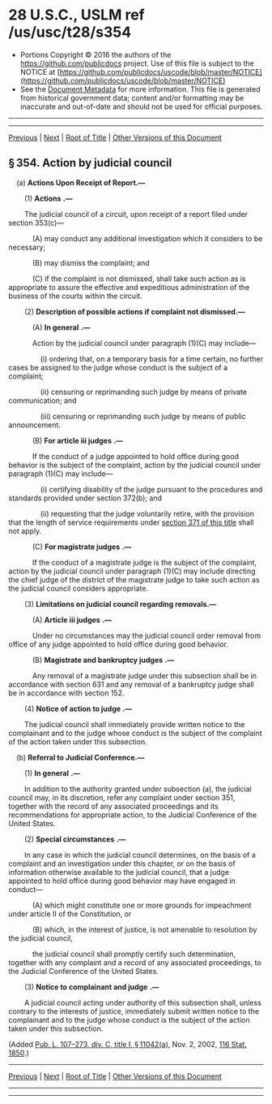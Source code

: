 ---
---

# 28 U.S.C., USLM ref /us/usc/t28/s354

* Portions Copyright © 2016 the authors of the https://github.com/publicdocs project.
  Use of this file is subject to the NOTICE at [https://github.com/publicdocs/uscode/blob/master/NOTICE](https://github.com/publicdocs/uscode/blob/master/NOTICE)
* See the [Document Metadata](././../../../../..//README.md) for more information.
  This file is generated from historical government data; content and/or formatting may be inaccurate and out-of-date and should not be used for official purposes.

----------
----------

[Previous](./../../../../..//us/usc/t28/ptI/ch16/m__us_usc_t28_s353.md) | [Next](./../../../../..//us/usc/t28/ptI/ch16/m__us_usc_t28_s355.md) | [Root of Title](./../../../../../) | [Other Versions of this Document](https://publicdocs.github.io/go/links?ns=uslm&ref=%2Fus%2Fusc%2Ft28%2Fs354)

## § 354. Action by judicial council

    (a) __Actions Upon Receipt of Report.—__ 

        (1)  __Actions__  __.—__ 

        The judicial council of a circuit, upon receipt of a report filed under section 353(c)—

            (A) may conduct any additional investigation which it considers to be necessary;

            (B) may dismiss the complaint; and

            (C) if the complaint is not dismissed, shall take such action as is appropriate to assure the effective and expeditious administration of the business of the courts within the circuit.

        (2) __Description of possible actions if complaint not dismissed.—__ 

            (A)  __In general__  __.—__ 

            Action by the judicial council under paragraph (1)(C) may include—

                (i) ordering that, on a temporary basis for a time certain, no further cases be assigned to the judge whose conduct is the subject of a complaint;

                (ii) censuring or reprimanding such judge by means of private communication; and

                (iii) censuring or reprimanding such judge by means of public announcement.

            (B)  __For article iii judges__  __.—__ 

            If the conduct of a judge appointed to hold office during good behavior is the subject of the complaint, action by the judicial council under paragraph (1)(C) may include—

                (i) certifying disability of the judge pursuant to the procedures and standards provided under section 372(b); and

                (ii) requesting that the judge voluntarily retire, with the provision that the length of service requirements under [section 371 of this title][/us/usc/t28/s371] shall not apply.

            (C)  __For magistrate judges__  __.—__ 

            If the conduct of a magistrate judge is the subject of the complaint, action by the judicial council under paragraph (1)(C) may include directing the chief judge of the district of the magistrate judge to take such action as the judicial council considers appropriate.

        (3) __Limitations on judicial council regarding removals.—__ 

            (A)  __Article iii judges__  __.—__ 

            Under no circumstances may the judicial council order removal from office of any judge appointed to hold office during good behavior.

            (B)  __Magistrate and bankruptcy judges__  __.—__ 

            Any removal of a magistrate judge under this subsection shall be in accordance with section 631 and any removal of a bankruptcy judge shall be in accordance with section 152.

        (4)  __Notice of action to judge__  __.—__ 

        The judicial council shall immediately provide written notice to the complainant and to the judge whose conduct is the subject of the complaint of the action taken under this subsection.

    (b) __Referral to Judicial Conference.—__ 

        (1)  __In general__  __.—__ 

        In addition to the authority granted under subsection (a), the judicial council may, in its discretion, refer any complaint under section 351, together with the record of any associated proceedings and its recommendations for appropriate action, to the Judicial Conference of the United States.

        (2)  __Special circumstances__  __.—__ 

        In any case in which the judicial council determines, on the basis of a complaint and an investigation under this chapter, or on the basis of information otherwise available to the judicial council, that a judge appointed to hold office during good behavior may have engaged in conduct—

            (A) which might constitute one or more grounds for impeachment under article II of the Constitution, or

            (B) which, in the interest of justice, is not amenable to resolution by the judicial council,

            the judicial council shall promptly certify such determination, together with any complaint and a record of any associated proceedings, to the Judicial Conference of the United States.

        (3)  __Notice to complainant and judge__  __.—__ 

        A judicial council acting under authority of this subsection shall, unless contrary to the interests of justice, immediately submit written notice to the complainant and to the judge whose conduct is the subject of the action taken under this subsection.

(Added [Pub. L. 107–273, div. C, title I, § 11042(a)][/us/pl/107/273/s11042/a], Nov. 2, 2002, [116 Stat. 1850][/us/stat/116/1850].)

----------

[Previous](./../../../../..//us/usc/t28/ptI/ch16/m__us_usc_t28_s353.md) | [Next](./../../../../..//us/usc/t28/ptI/ch16/m__us_usc_t28_s355.md) | [Root of Title](./../../../../../) | [Other Versions of this Document](https://publicdocs.github.io/go/links?ns=uslm&ref=%2Fus%2Fusc%2Ft28%2Fs354)

----------
----------

[/us/usc/t28/s371]: https://publicdocs.github.io/go/links?ns=uslm&ref=%2Fus%2Fusc%2Ft28%2Fs371
[/us/pl/107/273/s11042/a]: https://publicdocs.github.io/go/links?ns=uslm&ref=%2Fus%2Fpl%2F107%2F273%2Fs11042%2Fa
[/us/stat/116/1850]: https://publicdocs.github.io/go/links?ns=uslm&ref=%2Fus%2Fstat%2F116%2F1850


